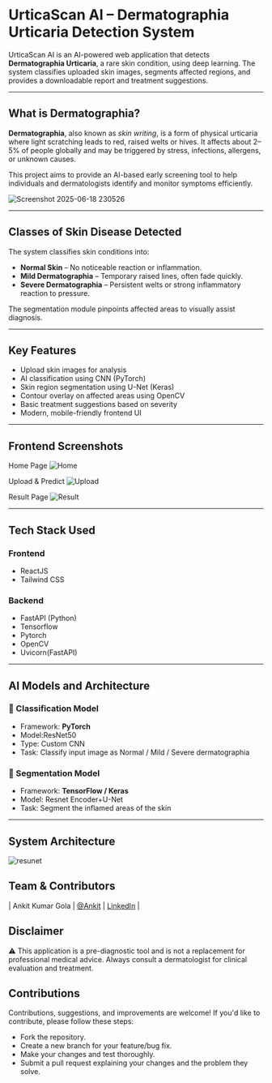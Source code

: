# UrticaScan AI – Dermatographia Urticaria Detection System

UrticaScan AI is an AI-powered web application that detects **Dermatographia Urticaria**, a rare skin condition, using deep learning. The system classifies uploaded skin images, segments affected regions, and provides a downloadable report and treatment suggestions.

---

## What is Dermatographia?

**Dermatographia**, also known as *skin writing*, is a form of physical urticaria where light scratching leads to red, raised welts or hives. It affects about 2–5% of people globally and may be triggered by stress, infections, allergens, or unknown causes.

This project aims to provide an AI-based early screening tool to help individuals and dermatologists identify and monitor symptoms efficiently.

![Screenshot 2025-06-18 230526](https://github.com/user-attachments/assets/3c18067a-1271-4e65-9cc2-f3acd96f2a93)


---

## Classes of Skin Disease Detected

The system classifies skin conditions into:

- **Normal Skin** – No noticeable reaction or inflammation.
- **Mild Dermatographia** – Temporary raised lines, often fade quickly.
- **Severe Dermatographia** – Persistent welts or strong inflammatory reaction to pressure.

The segmentation module pinpoints affected areas to visually assist diagnosis.

---

##  Key Features

- Upload skin images for analysis
- AI classification using CNN (PyTorch)
- Skin region segmentation using U-Net (Keras)
- Contour overlay on affected areas using OpenCV
- Basic treatment suggestions based on severity
- Modern, mobile-friendly frontend UI

---

## Frontend Screenshots

Home Page
![Home](https://github.com/user-attachments/assets/814c6938-2c40-4c1b-aaa1-7989e2f42752) 

Upload & Predict
![Upload](https://github.com/user-attachments/assets/92bf97c9-d53a-425c-a7f3-fa47de715294)

Result Page
![Result](https://github.com/user-attachments/assets/01594b17-7c61-4697-bf45-73ea4238976a)


---

## Tech Stack Used

### Frontend
- ReactJS
- Tailwind CSS

### Backend
- FastAPI (Python)
- Tensorflow
- Pytorch
- OpenCV
- Uvicorn(FastAPI)
---

## AI Models and Architecture

### 🔹 Classification Model
- Framework: **PyTorch**
- Model:ResNet50
- Type: Custom CNN
- Task: Classify input image as Normal / Mild / Severe dermatographia

### 🔹 Segmentation Model
- Framework: **TensorFlow / Keras**
- Model: Resnet Encoder+U-Net
- Task: Segment the inflamed areas of the skin

---

## System Architecture


![resunet](https://github.com/user-attachments/assets/cf9fe087-fa7c-4521-b8d1-e2216cab3659)


## Team & Contributors
| Ankit Kumar Gola | [@Ankit](https://github.com/AkshrajKumar) | [LinkedIn](https://linkedin.com/in/chandan-ai) |


## Disclaimer
⚠️ This application is a pre-diagnostic tool and is not a replacement for professional medical advice. Always consult a dermatologist for clinical evaluation and treatment.


## Contributions
Contributions, suggestions, and improvements are welcome!
If you'd like to contribute, please follow these steps:
- Fork the repository.
- Create a new branch for your feature/bug fix.
- Make your changes and test thoroughly.
- Submit a pull request explaining your changes and the problem they solve.




